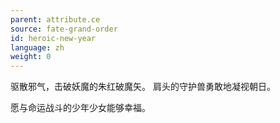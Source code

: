 ```yaml
---
parent: attribute.ce
source: fate-grand-order
id: heroic-new-year
language: zh
weight: 0
---
```


驱散邪气，击破妖魔的朱红破魔矢。
肩头的守护兽勇敢地凝视朝日。

愿与命运战斗的少年少女能够幸福。
